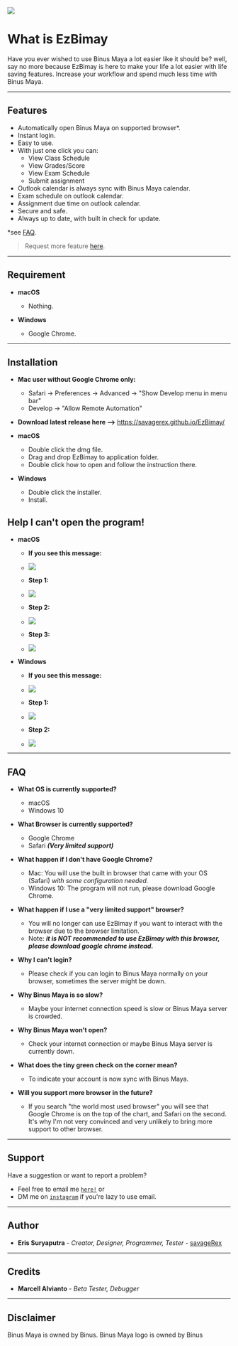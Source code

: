 ![](ezBimay.png)

# What is EzBimay
Have you ever wished to use Binus Maya a lot easier like it should be? well, say no more because EzBimay is here to 
make your life a lot easier with life saving features. Increase your workflow and spend much less time with Binus Maya.

---

## Features
- Automatically open Binus Maya on supported browser*.
- Instant login.
- Easy to use.
- With just one click you can:
   - View Class Schedule
   - View Grades/Score
   - View Exam Schedule
   - Submit assignment
- Outlook calendar is always sync with Binus Maya calendar.
- Exam schedule on outlook calendar.
- Assignment due time on outlook calendar.
- Secure and safe.
- Always up to date, with built in check for update.

*see [FAQ](#faq).

> Request more feature [here](#support).

---

## Requirement

- **macOS**
   - Nothing.
   <!--- - Java 8 for macOS, download <a href="https://download.oracle.com/otn/java/jdk/8u212-b10/59066701cf1a433da9770636fbc4c9aa/jdk-8u212-macosx-x64.dmg" target="_blank">`here`</a> (You need to login)
   --->
   
- **Windows**
   - Google Chrome.
   <!--- - Java 8 for Windows, download <a href="https://download.oracle.com/otn/java/jdk/8u212-b10/59066701cf1a433da9770636fbc4c9aa/jdk-8u212-windows-x64.exe" target="_blank">`here`</a> (You need to login))
   --->
      
---

## Installation

- **Mac user without Google Chrome only:**
   - Safari -> Preferences -> Advanced -> "Show Develop menu in menu bar"
   - Develop -> "Allow Remote Automation"

- **Download latest release here -->** https://savagerex.github.io/EzBimay/

- **macOS**
   - Double click the dmg file.
   - Drag and drop EzBimay to application folder.
   - Double click how to open and follow the instruction there.

- **Windows**
   - Double click the installer.
   - Install.
         
## Help I can't open the program!
      
   - **macOS**
      - **If you see this message:**
      - ![](Tutorial%20Images/mac1.jpg)
      
      
      - **Step 1:**
      - ![](Tutorial%20Images/mac2.jpg)
      
      
      - **Step 2:**
      - ![](Tutorial%20Images/mac3.jpg)
      
      
      - **Step 3:**
      - ![](Tutorial%20Images/mac4.jpg)
      
   - **Windows**
      - **If you see this message:**
      - ![](Tutorial%20Images/win1.jpg)
      
      
      - **Step 1:**
      - ![](Tutorial%20Images/win2.jpg)
      
      
      - **Step 2:**
      - ![](Tutorial%20Images/win3.jpg)

---

## FAQ

- **What OS is currently supported?**
   - macOS
   - Windows 10

- **What Browser is currently supported?**
   - Google Chrome
   - Safari ***(Very limited support)***

- **What happen if I don't have Google Chrome?**
   - Mac: You will use the built in browser that came with your OS (Safari) *with some configuration needed.*
   - Windows 10: The program will not run, please download Google Chrome.

- **What happen if I use a "very limited support" browser?**
   - You will no longer can use EzBimay if you want to interact with the browser due to the browser limitation.
   - Note: ***it is NOT recommended to use EzBimay with this browser, please download google chrome instead.***

- **Why I can't login?**
   - Please check if you can login to Binus Maya normally on your browser, sometimes the server might be down.

- **Why Binus Maya is so slow?**
   - Maybe your internet connection speed is slow or Binus Maya server is crowded.

- **Why Binus Maya won't open?**
   - Check your internet connection or maybe Binus Maya server is currently down.

- **What does the tiny green check on the corner mean?**
   - To indicate your account is now sync with Binus Maya.

- **Will you support more browser in the future?**
   - If you search "the world most used browser" you will see that Google Chrome is on the top of the chart, and Safari on the second. It's why I'm not very convinced and very unlikely to bring more support to other browser.

---

## Support

Have a suggestion or want to report a problem?

- Feel free to email me <a href="mailto:eris77cool@gmail.com" target="_blank">`here!`</a> or
- DM me on <a href="http://instagram.com/eris.ky" target="_blank">`instagram`</a> if you're lazy to use email.

---

## Author
* **Eris Suryaputra** - *Creator, Designer, Programmer, Tester* - [savageRex](https://github.com/savageRex)

---

## Credits
* **Marcell Alvianto** - *Beta Tester, Debugger*

---

## Disclaimer
Binus Maya is owned by Binus.
Binus Maya logo is owned by Binus
